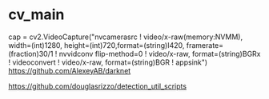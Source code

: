 # cv_main
cap = cv2.VideoCapture("nvcamerasrc ! video/x-raw(memory:NVMM), width=(int)1280, height=(int)720,format=(string)I420, framerate=(fraction)30/1 ! nvvidconv flip-method=0 ! video/x-raw, format=(string)BGRx ! videoconvert ! video/x-raw, format=(string)BGR ! appsink")
https://github.com/AlexeyAB/darknet

https://github.com/douglasrizzo/detection_util_scripts
